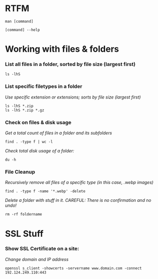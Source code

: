 # RTFM
```
man [command]
```

```
[command] --help
```

# Working with files & folders

### List all files in a folder, sorted by file size (largest first)
```
ls -lhS
```

### List specific filetypes in a folder
_Use specific extension or extensions; sorts by file size (largest first)_
```
ls -lhS *.zip
ls -lhS *.zip *.gz
```

### Check on files & disk usage
_Get a total count of files in a folder and its subfolders_
```
find . -type f | wc -l
```
_Check total disk usage of a folder:_
```
du -h
```

### File Cleanup
_Recursively remove all files of a specific type (in this case, .webp images)_
```
find . -type f -name '*.webp' -delete
```
_Delete a folder with stuff in it. CAREFUL: There is no confirmation and no undo!_
```
rm -rf foldername
```

# SSL Stuff

### Show SSL Certificate on a site:
_Change domain and IP address_
```
openssl s_client -showcerts -servername www.domain.com -connect 192.124.249.110:443
```
